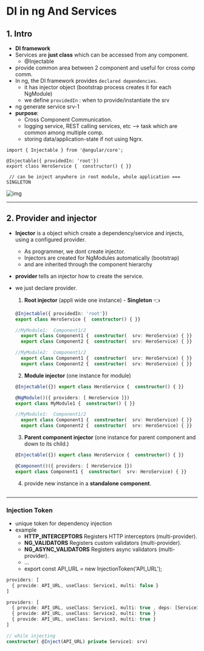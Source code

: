 # DI in ng And Services
## 1. Intro
- **DI framework**
- Services are **just class** which can be accessed from any component. 
  - @Injectable
- provide common area between 2 component and useful for cross comp comm.
- In ng, the DI framework provides `declared dependencies`. 
  - it has injector object (bootstrap process creates it for each NgModule)
  - we define `providedIn`  : when to provide/instantiate the srv
- ng generate service srv-1
- **purpose**:
  - Cross Component Communication.
  - logging service, REST calling services, etc --> task which are common among multiple comp.
  - storing data/application-state if not using Ngrx.
```
import { Injectable } from '@angular/core';

@Injectable({ providedIn: 'root'})
export class HeroService {  constructor() { }}

 // can be inject anywhere in root module, whole application === SINGLETON
```
![img](https://github.com/lekhrajdinkar/NG6/blob/master/notes/assets/srv/01.jpg)

---
## 2. Provider and injector
- **Injector** is a object which create a dependency/service and injects, using a configured provider.
  - As programmer, we dont create injector.
  - Injectors are created for NgModules automatically (bootstrap)
  - and are inherited through the component hierarchy
  
- **provider** tells an injector how to create the service.
- we just declare provider.
  1. **Root injector** (appli wide one instance) - **Singleton** :point_left:
  ```typescript
  @Injectable({ providedIn: 'root'})
  export class HeroService {  constructor() { }}
  
  //MyModule1:  Component1/2
    export class Component1 {  constructor(  srv: HeroService) { }}
    export class Component2 {  constructor(  srv: HeroService) { }}
  
  //MyModule2:  Component1/2
    export class Component1 {  constructor(  srv: HeroService) { }}
    export class Component2 {  constructor(  srv: HeroService) { }}
  ```
  2. **Module injector** (one instance for module)
  ```typescript
  @Injectable({}) export class HeroService {  constructor() { }}
  
  @NgModule()({ providers: [ HeroService ]})
  export class MyModule1 {  constructor() { }}
  
  //MyModule1:  Component1/2
    export class Component1 {  constructor(  srv: HeroService) { }}
    export class Component2 {  constructor(  srv: HeroService) { }}
  ```
  3. **Parent component injector** (one instance for parent component and down to its child.)
  ```typescript
  @Injectable({}) export class HeroService {  constructor() { }}
  
  @Component()({ providers: [ HeroService ]})
  export class Component1 {  constructor(  srv: HeroService) { }}
  ```
  4. provide new instance in a **standalone component**.
  ```typescript

  ```
--- 
### Injection Token
- unique token for dependency injection
- example
  - **HTTP_INTERCEPTORS**	Registers HTTP interceptors (multi-provider).
  - **NG_VALIDATORS**	Registers custom validators (multi-provider).
  - **NG_ASYNC_VALIDATORS**	Registers async validators (multi-provider).
  - ...
  - export const API_URL = new InjectionToken<string>('API_URL');
  
```typescript
providers: [
  { provide: API_URL, useClass: Service1, multi: false }
]

providers: [
  { provide: API_URL, useClass: Service1, multi: true , deps: [Service1-child,..]}
  { provide: API_URL, useClass: Service2, multi: true }
  { provide: API_URL, useClass: Service3, multi: true }
]

// while injecting
constructor( @Inject(API_URL) private Service1: srv)
```



